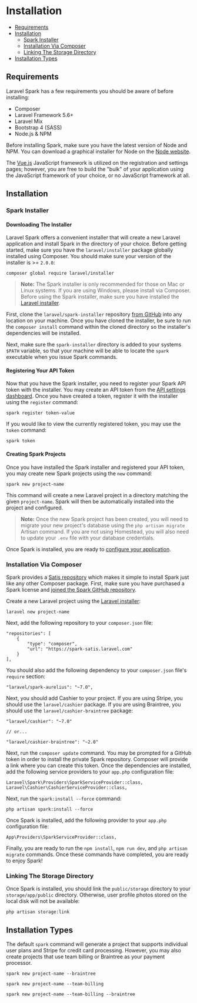 # Installation

- [Requirements](#requirements)
- [Installation](#installation)
    - [Spark Installer](#spark-installer)
    - [Installation Via Composer](#installation-via-composer)
    - [Linking The Storage Directory](#linking-the-storage-directory)
- [Installation Types](#installation-types)

<a name="requirements"></a>
## Requirements

Laravel Spark has a few requirements you should be aware of before installing:

- Composer
- Laravel Framework 5.6+
- Laravel Mix
- Bootstrap 4 (SASS)
- Node.js & NPM

Before installing Spark, make sure you have the latest version of Node and NPM. You can download a graphical installer for Node on the [Node website](https://nodejs.org).

The [Vue.js](http://vuejs.org) JavaScript framework is utilized on the registration and settings pages; however, you are free to build the "bulk" of your application using the JavaScript framework of your choice, or no JavaScript framework at all.

<a name="installation"></a>
## Installation

<a name="spark-installer"></a>
### Spark Installer

#### Downloading The Installer

Laravel Spark offers a convenient installer that will create a new Laravel application and install Spark in the directory of your choice. Before getting started, make sure you have the `laravel/installer` package globally installed using Composer. You should make sure your version of the installer is >= `2.0.0`:

    composer global require laravel/installer

> **Note:** The Spark installer is only recommended for those on Mac or Linux systems. If you are using Windows, please install via Composer. Before using the Spark installer, make sure you have installed the [Laravel installer](https://laravel.com/docs/installation#installing-laravel).

First, clone the `laravel/spark-installer` repository [from GitHub](https://github.com/laravel/spark-installer) into any location on your machine. Once you have cloned the installer, be sure to run the `composer install` command within the cloned directory so the installer's dependencies will be installed.

Next, make sure the `spark-installer` directory is added to your systems `$PATH` variable, so that your machine will be able to locate the `spark` executable when you issue Spark commands.

#### Registering Your API Token

Now that you have the Spark installer, you need to register your Spark API token with the installer. You may create an API token from the [API settings dashboard](/settings#/api). Once you have created a token, register it with the installer using the `register` command:

    spark register token-value

If you would like to view the currently registered token, you may use the `token` command:

    spark token

#### Creating Spark Projects

Once you have installed the Spark installer and registered your API token, you may create new Spark projects using the `new` command:

    spark new project-name

This command will create a new Laravel project in a directory matching the given `project-name`. Spark will then be automatically installed into the project and configured.

> **Note:** Once the new Spark project has been created, you will need to migrate your new project's database using the `php artisan migrate` Artisan command. If you are not using Homestead, you will also need to update your `.env` file with your database credentials.

Once Spark is installed, you are ready to [configure your application](/docs/7.0/billing).

<a name="installation-via-composer"></a>
### Installation Via Composer

Spark provides a [Satis repository](https://spark-satis.laravel.com) which makes it simple to install Spark just like any other Composer package. First, make sure you have purchased a Spark license and [joined the Spark GitHub repository](/settings#/github).

Create a new Laravel project using the [Laravel installer](https://laravel.com/docs/installation):

    laravel new project-name

Next, add the following repository to your `composer.json` file:

    "repositories": [
        {
            "type": "composer",
            "url": "https://spark-satis.laravel.com"
        }
    ],

You should also add the following dependency to your `composer.json` file's `require` section:

    "laravel/spark-aurelius": "~7.0",

Next, you should add Cashier to your project. If you are using Stripe, you should use the `laravel/cashier` package. If you are using Braintree, you should use the `laravel/cashier-braintree` package:

    "laravel/cashier": "~7.0"

    // or...

    "laravel/cashier-braintree": "~2.0"

Next, run the `composer update` command. You may be prompted for a GitHub token in order to install the private Spark repository. Composer will provide a link where you can create this token. Once the dependencies are installed, add the following service providers to your `app.php` configuration file:

    Laravel\Spark\Providers\SparkServiceProvider::class,
    Laravel\Cashier\CashierServiceProvider::class,

Next, run the `spark:install --force` command:

    php artisan spark:install --force

Once Spark is installed, add the following provider to your `app.php` configuration file:

    App\Providers\SparkServiceProvider::class,

Finally, you are ready to run the `npm install`, `npm run dev`, and `php artisan migrate` commands. Once these commands have completed, you are ready to enjoy Spark!

<a name="linking-the-storage-directory"></a>
### Linking The Storage Directory

Once Spark is installed, you should link the `public/storage` directory to your `storage/app/public` directory. Otherwise, user profile photos stored on the local disk will not be available:

    php artisan storage:link

<a name="installation-types"></a>
## Installation Types

The default `spark` command will generate a project that supports individual user plans and Stripe for credit card processing. However, you may also create projects that use team billing or Braintree as your payment processor.

    spark new project-name --braintree

    spark new project-name --team-billing

    spark new project-name --team-billing --braintree

